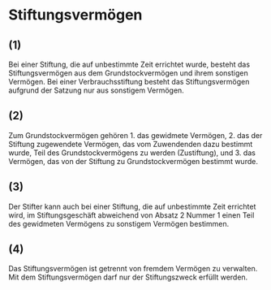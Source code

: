 # Stiftungsvermögen



## (1)

 Bei einer Stiftung, die auf unbestimmte Zeit errichtet wurde, besteht das Stiftungsvermögen aus dem Grundstockvermögen und ihrem sonstigen Vermögen. Bei einer Verbrauchsstiftung besteht das Stiftungsvermögen aufgrund der Satzung nur aus sonstigem Vermögen.

## (2)

 Zum Grundstockvermögen gehören  1.
 das gewidmete Vermögen,
 2.
 das der Stiftung zugewendete Vermögen, das vom Zuwendenden dazu bestimmt wurde, Teil des Grundstockvermögens zu werden (Zustiftung), und
 3.
 das Vermögen, das von der Stiftung zu Grundstockvermögen bestimmt wurde.


## (3)

 Der Stifter kann auch bei einer Stiftung, die auf unbestimmte Zeit errichtet wird, im Stiftungsgeschäft abweichend von Absatz 2 Nummer 1 einen Teil des gewidmeten Vermögens zu sonstigem Vermögen bestimmen.

## (4)

 Das Stiftungsvermögen ist getrennt von fremdem Vermögen zu verwalten. Mit dem Stiftungsvermögen darf nur der Stiftungszweck erfüllt werden. 

